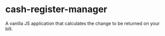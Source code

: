 # cash-register-manager
 A vanilla JS application that calculates the change to be returned on your bill.
